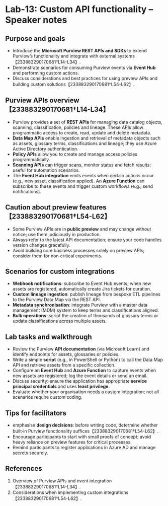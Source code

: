 # Lab‑13: Custom API functionality – Speaker notes

## Purpose and goals

- Introduce the **Microsoft Purview REST APIs and SDKs** to extend Purview’s functionality and integrate with external systems【233883290170681†L14-L34】.
- Demonstrate scenarios for consuming Purview events via **Event Hub** and performing custom actions.
- Discuss considerations and best practices for using preview APIs and building custom solutions【233883290170681†L54-L62】.

## Purview APIs overview【233883290170681†L14-L34】

- Purview provides a set of **REST APIs** for managing data catalog objects, scanning, classification, policies and lineage.  These APIs allow programmatic access to create, read, update and delete metadata.
- **Data Map APIs** enable ingestion and retrieval of metadata objects such as assets, glossary terms, classifications and lineage; they use Azure Active Directory authentication.
- **Policy APIs** allow you to create and manage access policies programmatically.
- **Scanning APIs** can trigger scans, monitor status and fetch results; useful for automation scenarios.
- The **Event Hub integration** emits events when certain actions occur (e.g., new asset, classification applied).  An **Azure Function** can subscribe to these events and trigger custom workflows (e.g., send notifications).

## Caution about preview features【233883290170681†L54-L62】

- Some Purview APIs are in **public preview** and may change without notice; use them judiciously in production.
- Always refer to the latest API documentation; ensure your code handles version changes gracefully.
- Avoid building core business processes solely on preview APIs; consider them for non‑critical experiments.

## Scenarios for custom integrations

- **Webhook notifications**: subscribe to Event Hub events; when new assets are registered, automatically create Jira tickets for curation.
- **Custom lineage ingestion**: publish lineage from bespoke ETL pipelines to the Purview Data Map via the REST API.
- **Metadata synchronisation**: integrate Purview with a master data management (MDM) system to keep terms and classifications aligned.
- **Bulk operations**: script the creation of thousands of glossary terms or update classifications across multiple assets.

## Lab tasks and walkthrough

- Review the Purview **API documentation** (via Microsoft Learn) and identify endpoints for assets, glossaries or policies.
- Write a simple **script** (e.g., in PowerShell or Python) to call the Data Map API and retrieve assets from a specific collection.
- Configure an **Event Hub** and **Azure Function** to capture events when new assets are registered; log the event details or send an email.
- Discuss security: ensure the application has appropriate **service principal credentials** and uses **least privilege**.
- Evaluate whether your organisation needs a custom integration; not all scenarios require custom coding.

## Tips for facilitators

- emphasise **design decisions**: before writing code, determine whether built‑in Purview functionality suffices【233883290170681†L54-L62】.
- Encourage participants to start with small proofs of concept; avoid heavy reliance on preview features for critical processes.
- Remind participants to register applications in Azure AD and manage secrets securely.

## References

1. Overview of Purview APIs and event integration【233883290170681†L14-L34】.
2. Considerations when implementing custom integrations【233883290170681†L54-L62】.
